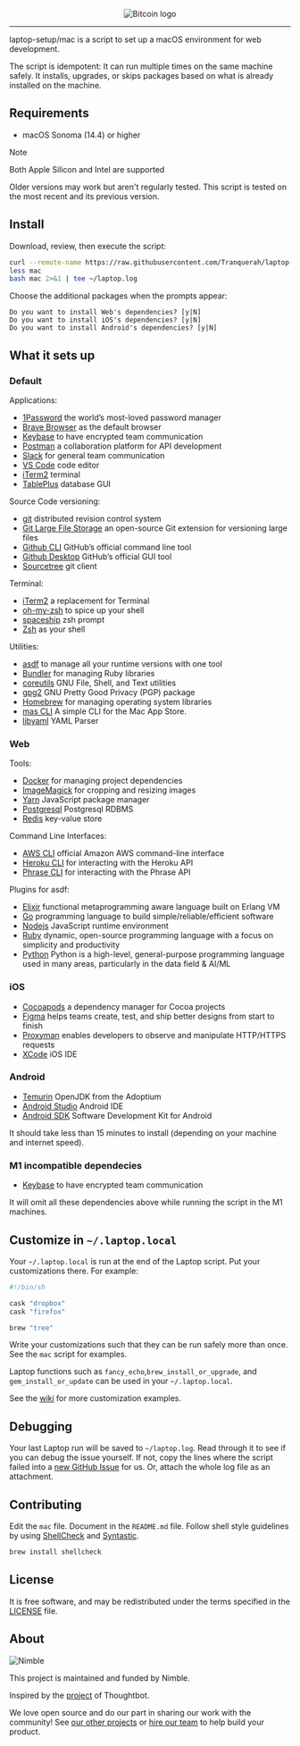 <p align="center">
  <img alt="Bitcoin logo" src="https://assets.coingecko.com/coins/images/1/standard/bitcoin.png" />
</p>

---

laptop-setup/mac is a script to set up a macOS environment for web development.

The script is idempotent: It can run multiple times on the same machine safely.
It installs, upgrades, or skips packages
based on what is already installed on the machine.

## Requirements

- macOS Sonoma (14.4) or higher

> [!NOTE]
> Both Apple Silicon and Intel are supported

Older versions may work but aren't regularly tested. This script is tested on the most recent and its previous version.

## Install

Download, review, then execute the script:

```bash
curl --remote-name https://raw.githubusercontent.com/Tranquerah/laptop-setup/master/mac
less mac
bash mac 2>&1 | tee ~/laptop.log
```

Choose the additional packages when the prompts appear:

```text
Do you want to install Web's dependencies? [y|N]
Do you want to install iOS's dependencies? [y|N]
Do you want to install Android's dependencies? [y|N]
```

## What it sets up

### Default

Applications:

- [1Password] the world’s most-loved password manager
- [Brave Browser] as the default browser
- [Keybase] to have encrypted team communication
- [Postman] a collaboration platform for API development
- [Slack] for general team communication
- [VS Code] code editor
- [iTerm2] terminal
- [TablePlus] database GUI

[1password]: https://1password.com/
[brave browser]: https://www.brave.com/
[keybase]: https://keybase.io/
[postman]: https://www.postman.com/
[slack]: https://www.slack.com/
[vs code]: https://code.visualstudio.com/
[iterm2]: https://iterm2.com/
[tableplus]: https://tableplus.com/

Source Code versioning:

- [git] distributed revision control system
- [Git Large File Storage] an open-source Git extension for versioning large files
- [Github CLI] GitHub’s official command line tool
- [Github Desktop] GitHub’s official GUI tool
- [Sourcetree] git client

[git]: https://git-scm.com
[github cli]: https://github.com/cli/cli
[github desktop]: https://desktop.github.com/
[git large file storage]: https://git-lfs.github.com/
[sourcetree]: https://www.sourcetreeapp.com/

Terminal:

- [iTerm2] a replacement for Terminal
- [oh-my-zsh] to spice up your shell
- [spaceship] zsh prompt
- [Zsh] as your shell

[iterm2]: https://www.iterm2.com/
[oh-my-zsh]: https://ohmyz.sh/
[spaceship]: https://spaceship-prompt.sh/
[zsh]: https://www.zsh.org/

Utilities:

- [asdf] to manage all your runtime versions with one tool
- [Bundler] for managing Ruby libraries
- [coreutils] GNU File, Shell, and Text utilities
- [gpg2] GNU Pretty Good Privacy (PGP) package
- [Homebrew] for managing operating system libraries
- [mas CLI] A simple CLI for the Mac App Store.
- [libyaml] YAML Parser

[asdf]: https://asdf-vm.com/
[bundler]: https://bundler.io/
[coreutils]: https://www.gnu.org/software/coreutils
[gpg2]: https://gnupg.org/
[homebrew]: https://brew.sh/
[mas cli]: https://github.com/mas-cli/mas
[libyaml]: https://github.com/yaml/libyaml

### Web

Tools:

- [Docker] for managing project dependencies
- [ImageMagick] for cropping and resizing images
- [Yarn] JavaScript package manager
- [Postgresql] Postgresql RDBMS
- [Redis] key-value store

[docker]: https://www.docker.com/community-edition
[imagemagick]: https://www.imagemagick.org/
[yarn]: https://yarnpkg.com/
[postgresql]: https://www.postgresql.org/
[redis]: https://redis.io/

Command Line Interfaces:

- [AWS CLI] official Amazon AWS command-line interface
- [Heroku CLI] for interacting with the Heroku API
- [Phrase CLI] for interacting with the Phrase API

[heroku cli]: https://toolbelt.heroku.com/
[aws cli]: https://aws.amazon.com/cli/
[phrase cli]: https://phrase.com/cli/

Plugins for asdf:

- [Elixir] functional metaprogramming aware language built on Erlang VM
- [Go] programming language to build simple/reliable/efficient software
- [Nodejs] JavaScript runtime environment
- [Ruby] dynamic, open-source programming language with a focus on simplicity and productivity
- [Python] Python is a high-level, general-purpose programming language used in many areas, particularly in the data field & AI/ML

[elixir]: https://elixir-lang.org/
[go]: https://golang.org
[nodejs]: https://nodejs.org/
[ruby]: https://www.ruby-lang.org/en/
[python]: https://www.python.org/

### iOS

- [Cocoapods] a dependency manager for Cocoa projects
- [Figma] helps teams create, test, and ship better designs from start to finish
- [Proxyman] enables developers to observe and manipulate HTTP/HTTPS requests
- [XCode] iOS IDE

[cocoapods]: https://cocoapods.org/
[figma]: https://www.figma.com/
[proxyman]: https://proxyman.io/
[xcode]: https://developer.apple.com/xcode/

### Android

- [Temurin] OpenJDK from the Adoptium
- [Android Studio] Android IDE
- [Android SDK] Software Development Kit for Android

[temurin]: https://adoptium.net
[android studio]: https://developer.android.com/studio/index.html
[android sdk]: https://developer.android.com/studio/releases/sdk-tools

It should take less than 15 minutes to install (depending on your machine and internet speed).

### M1 incompatible dependecies

- [Keybase] to have encrypted team communication

It will omit all these dependencies above while running the script in the M1 machines.

## Customize in `~/.laptop.local`

Your `~/.laptop.local` is run at the end of the Laptop script.
Put your customizations there.
For example:

```sh
#!/bin/sh

cask "dropbox"
cask "firefox"

brew "tree"
```

Write your customizations such that they can be run safely more than once.
See the `mac` script for examples.

Laptop functions such as `fancy_echo`,`brew_install_or_upgrade`,
and `gem_install_or_update` can be used in your `~/.laptop.local`.

See the [wiki](https://github.com/thoughtbot/laptop/wiki)
for more customization examples.

## Debugging

Your last Laptop run will be saved to `~/laptop.log`.
Read through it to see if you can debug the issue yourself.
If not, copy the lines where the script failed into a
[new GitHub Issue](https://github.com/nimblehq/laptop/issues/new) for us.
Or, attach the whole log file as an attachment.

## Contributing

Edit the `mac` file.
Document in the `README.md` file.
Follow shell style guidelines by using [ShellCheck] and [Syntastic].

```sh
brew install shellcheck
```

[shellcheck]: https://www.shellcheck.net/about.html
[syntastic]: https://github.com/scrooloose/syntastic

## License

It is free software,
and may be redistributed under the terms specified in the [LICENSE] file.

[license]: LICENSE

## About

![Nimble](https://assets.nimblehq.co/logo/dark/logo-dark-text-160.png)

This project is maintained and funded by Nimble.

Inspired by the [project] of Thoughtbot.

We love open source and do our part in sharing our work with the community!
See [our other projects][community] or [hire our team][hire] to help build your product.

[project]: https://github.com/thoughtbot/laptop
[community]: https://github.com/nimblehq
[hire]: https://nimblehq.co/
